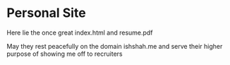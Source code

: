 # Personal Site

Here lie the once great index.html and resume.pdf

May they rest peacefully on the domain ishshah.me and serve their higher purpose
of showing me off to recruiters
